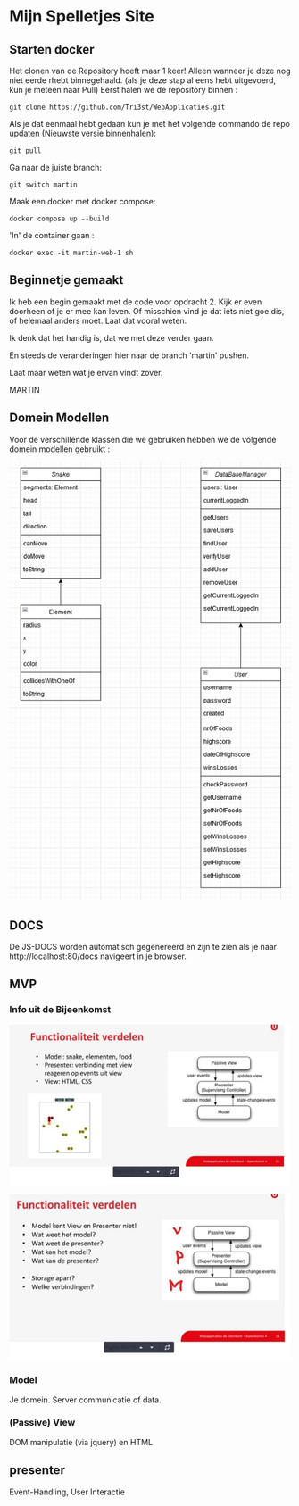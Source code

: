 # Mijn Spelletjes Site

[_metadata_:title]:- "Mijn Spelletjes Site"
[_metadata_:author]:- "Martin van Diest"


## Starten docker

Het clonen van de Repository hoeft maar 1 keer! Alleen wanneer je deze nog niet eerde rhebt binnegehaald.
(als je deze stap al eens hebt uitgevoerd, kun je meteen naar Pull)
Eerst halen we de repository binnen :
```
git clone https://github.com/Tri3st/WebApplicaties.git
```

Als je dat eenmaal hebt gedaan kun je met het volgende commando de repo updaten (Nieuwste versie binnenhalen):
```
git pull
```

Ga naar de juiste branch:
```
git switch martin
```

Maak een docker met docker compose: 

```
docker compose up --build
```

'In' de container gaan :
```
docker exec -it martin-web-1 sh
```

## Beginnetje gemaakt

Ik heb een begin gemaakt met de code voor opdracht 2.
Kijk er even doorheen of je er mee kan leven. Of misschien vind je
dat iets niet goe dis, of helemaal anders moet. Laat dat vooral weten.

Ik denk dat het handig is, dat we met deze verder gaan.

En steeds de veranderingen hier naar de branch 'martin' pushen.

Laat maar weten wat je ervan vindt zover.

MARTIN

## Domein Modellen

Voor de verschillende klassen die we gebruiken hebben we de volgende domein modellen gebruikt :

![Domein modellen](./img/ClasseModels.jpg "Domein modellen")


## DOCS

De JS-DOCS worden automatisch gegenereerd en zijn te zien als je naar http://localhost:80/docs navigeert in je browser.

## MVP

### Info uit de Bijeenkomst

![MVP afbeelding 1](./img/MVP1a.jpg "MVP afbeelding 1")

![MVP afbeelding 2](./img/MVP2a.jpg "MVP afbeelding 1")

### Model

Je domein. Server communicatie of data. 

### (Passive) View

DOM manipulatie (via jquery) en HTML 

## presenter

Event-Handling, User Interactie